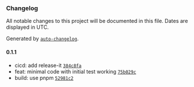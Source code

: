 ### Changelog

All notable changes to this project will be documented in this file. Dates are displayed in UTC.

Generated by [`auto-changelog`](https://github.com/CookPete/auto-changelog).

#### 0.1.1

- cicd: add release-it [`384c8fa`](https://github.com/Codex-/swc-plugin-import-meta-env/commit/384c8faaed7163a5cf02d07219e5701c3ddd58f2)
- feat: minimal code with initial test working [`75b029c`](https://github.com/Codex-/swc-plugin-import-meta-env/commit/75b029c18069eb3ee20237c8d74045451779e106)
- build: use pnpm [`52981c2`](https://github.com/Codex-/swc-plugin-import-meta-env/commit/52981c28f81be090b07d3e025fe0dbcf7263a472)
